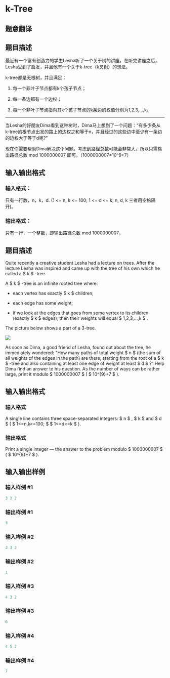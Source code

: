 # k-Tree

## 题意翻译

## 题目描述

最近有一个富有创造力的学生Lesha听了一个关于树的讲座。在听完讲座之后，Lesha受到了启发，并且他有一个关于k-tree（k叉树）的想法。

k-tree都是无根树，并且满足：

1. 每一个非叶子节点都有k个孩子节点；

2. 每一条边都有一个边权；

3. 每一个非叶子节点指向其k个孩子节点的k条边的权值分别为1,2,3,...,k。

---------------

当Lesha的好朋友Dima看到这种树时，Dima马上想到了一个问题：“有多少条从k-tree的根节点出发的路上的边权之和等于n，并且经过的这些边中至少有一条边的边权大于等于d呢?”

现在你需要帮助Dima解决这个问题。考虑到路径总数可能会非常大，所以只需输出路径总数 mod 1000000007 即可。（1000000007=10^9+7）

## 输入输出格式

### 输入格式：

只有一行数，n，k，d. (1 <= n, k <= 100; 1 <= d <= k; n, d, k 三者用空格隔开)。

### 输出格式：

只有一行，一个整数，即输出路径总数 mod 1000000007。

## 题目描述

Quite recently a creative student Lesha had a lecture on trees. After the lecture Lesha was inspired and came up with the tree of his own which he called a $ k $ -tree.

A $ k $ -tree is an infinite rooted tree where:

- each vertex has exactly $ k $ children;

- each edge has some weight;

- if we look at the edges that goes from some vertex to its children (exactly $ k $ edges), then their weights will equal $ 1,2,3,...,k $ .

The picture below shows a part of a 3-tree.

![](https://cdn.luogu.com.cn/upload/vjudge_pic/CF431C/83eea7df0a509cbc1e6d27ff0b5f74fa2e2e451c.png)

As soon as Dima, a good friend of Lesha, found out about the tree, he immediately wondered: "How many paths of total weight $ n $ (the sum of all weights of the edges in the path) are there, starting from the root of a $ k $ -tree and also containing at least one edge of weight at least $ d $ ?".Help Dima find an answer to his question. As the number of ways can be rather large, print it modulo $ 1000000007 $ ( $ 10^{9}+7 $ ).

## 输入输出格式

### 输入格式

A single line contains three space-separated integers: $ n $ , $ k $ and $ d $ ( $ 1<=n,k<=100; $ $ 1<=d<=k $ ).

### 输出格式

Print a single integer — the answer to the problem modulo $ 1000000007 $ ( $ 10^{9}+7 $ ).

## 输入输出样例

### 输入样例 #1

```cpp
3 3 2

```
### 输出样例 #1

```cpp
3

```
### 输入样例 #2

```cpp
3 3 3

```
### 输出样例 #2

```cpp
1

```
### 输入样例 #3

```cpp
4 3 2

```
### 输出样例 #3

```cpp
6

```
### 输入样例 #4

```cpp
4 5 2

```
### 输出样例 #4

```cpp
7

```
